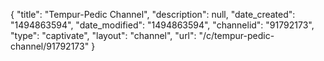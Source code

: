 {
    "title": "Tempur-Pedic Channel",
    "description": null,
    "date_created": "1494863594",
    "date_modified": "1494863594",
    "channelid": "91792173",
    "type": "captivate",
    "layout": "channel",
    "url": "\/c\/tempur-pedic-channel\/91792173"
}